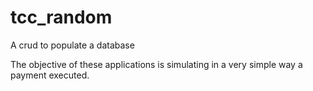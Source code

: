 # tcc_random

A crud to populate a database

The objective of these applications is simulating in a very simple way
a payment executed.